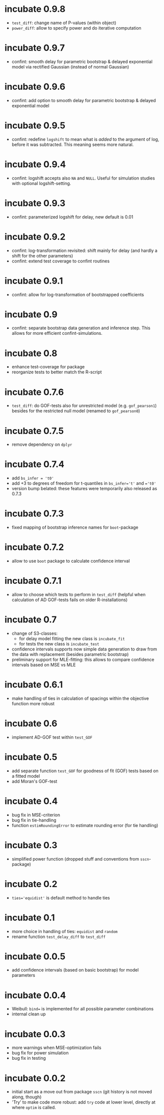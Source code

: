 
# incubate 0.9.8
* `test_diff`: change name of P-values (within object)
* `power_diff`: allow to specify power and do iterative computation

# incubate 0.9.7
* confint: smooth delay for parametric bootstrap & delayed exponential model via rectified Gaussian (instead of normal Gaussian)

# incubate 0.9.6
* confint: add option to smooth delay for parametric bootstrap & delayed exponential model

# incubate 0.9.5
* confint: redefine `logshift` to mean what is *added* to the argument of log, before it was subtracted. This meaning seems more natural.

# incubate 0.9.4
* confint: logshift accepts also `NA` and `NULL`. Useful for simulation studies with optional logshift-setting.

# incubate 0.9.3
* confint: parameterized logshift for delay, new default is 0.01

# incubate 0.9.2
* confint: log-transformation revisited: shift mainly for delay (and hardly a shift for the other parameters)
* confint: extend test coverage to confint routines

# incubate 0.9.1
* confint: allow for log-transformation of bootstrapped coefficients

# incubate 0.9
* confint: separate bootstrap data generation and inference step. This allows for more efficient confint-simulations.

# incubate 0.8
* enhance test-coverage for package
* reorganize tests to better match the R-script

# incubate 0.7.6
* `test_diff`: do GOF-tests also for unrestricted model (e.g. `gof_pearson1`) besides for the restricted null model (renamed to `gof_pearson0`)

# incubate 0.7.5
* remove dependency on `dplyr`

# incubate 0.7.4
* add `bs_infer = 't0'` 
* add +3 to degrees of freedom for t-quantiles in `bs_infer='t'` and `='t0'`
* version bump belated: these features were temporarily also released as 0.7.3

# incubate 0.7.3
* fixed mapping of bootstrap inference names for `boot`-package

# incubate 0.7.2
* allow to use `boot` package to calculate confidence interval

# incubate 0.7.1
* allow to choose which tests to perform in `test_diff` (helpful when calculation of AD GOF-tests fails on older R-installations)

# incubate 0.7
* change of S3-classes:
    * for delay model fitting the new class is `incubate_fit`
    * for tests the new class is `incubate_test`
* confidence intervals supports now simple data generation to draw from the data with replacement (besides parametric bootstrap)
* preliminary support for MLE-fitting: this allows to compare confidence intervals based on MSE vs MLE

# incubate 0.6.1
* make handling of ties in calculation of spacings within the objective function more robust

# incubate 0.6
* implement AD-GOF test within `test_GOF`

# incubate 0.5
* add separate function `test_GOF` for goodness of fit (GOF) tests based on a fitted model
* add Moran's GOF-test

# incubate 0.4
* bug fix in MSE-criterion
* bug fix in tie-handling
* function `estimRoundingError` to estimate rounding error (for tie handling)

# incubate 0.3
* simplified power function (dropped stuff and conventions from `sscn`-package)

# incubate 0.2
* `ties='equidist'` is default method to handle ties
  
# incubate 0.1
* more choice in handling of ties: `equidist` and `random`
* rename function `test_delay_diff` to `test_diff` 

# incubate 0.0.5
* add confidence intervals (based on basic bootstrap) for model parameters

# incubate 0.0.4
* Weibull: `bind=` is implemented for all possible parameter combinations
* internal clean up

# incubate 0.0.3
* more warnings when MSE-optimization fails
* bug fix for power simulation
* bug fix in testing

# incubate 0.0.2
* initial start as a move out from package `sscn` (git history is not moved along, though)
* 'Try' to make code more robust: add `try` code at lower level, directly at where `optim` is called.

